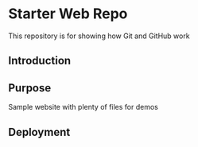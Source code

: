 # Starter Web Repo

This repository is for showing how Git and GitHub work

## Introduction

## Purpose 

Sample website with plenty of files for demos

## Deployment